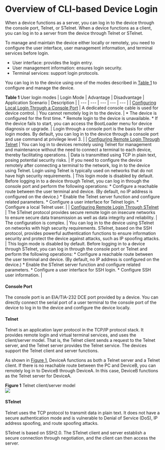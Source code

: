 Overview of CLI-based Device Login
==================================

When a device functions as a server, you can log in to the device through the console port, Telnet, or STelnet. When a device functions as a client, you can log in to a server from the device through Telnet or STelnet.

To manage and maintain the device either locally or remotely, you need to configure the user interface, user management information, and terminal services before login.

* User interface: provides the login entry.
* User management information: ensures login security.
* Terminal services: support login protocols.

You can log in to the device using one of the modes described in [Table 1](#EN-US_CONCEPT_0000001513173038__tab_dc_cfg_login_000101) to configure and manage the device.

**Table 1** User login modes
| Login Mode | Advantage | Disadvantage | Application Scenario | Description |
| --- | --- | --- | --- | --- |
| [Configuring Local Login Through a Console Port](vrp_login_cfg_0005.html) | A dedicated console cable is used for device control. | You cannot remotely log in to the device. | * The device is configured for the first time. * Remote login to the device is unavailable. * If the device fails to start, you can access the BootLoader menu for device diagnosis or upgrade. | Login through a console port is the basis for other login modes.  By default, you can log in to the device through a console port and use command at privilege level 3. |
| [Configuring Remote Login Through Telnet](vrp_login_cfg_0008.html) | You can log in to devices remotely using Telnet for management and maintenance without the need to connect a terminal to each device, thereby facilitating operations. | Data is transmitted using TCP in plain text, posing potential security risks. | If you need to configure the device remotely after connecting a terminal to the network, log in to the device using Telnet. Login using Telnet is typically used on networks that do not have high security requirements. | This login mode is disabled by default. Before logging in to a device through Telnet, you can log in through the console port and perform the following operations:  * Configure a reachable route between the user terminal and device. (By default, no IP address is configured on the device.) * Enable the Telnet server function and configure related parameters. * Configure a user interface for Telnet login. * Configure a local Telnet user. |
| [Configuring Remote Login Through STelnet](vrp_login_cfg_0013.html) | The STelnet protocol provides secure remote login on insecure networks to ensure secure data transmission as well as data integrity and reliability. | The configuration is complex. | You can log in to the device using STelnet on networks with high security requirements. STelnet, based on the SSH protocol, provides powerful authentication functions to ensure information security and protect the device against attacks, such as IP spoofing attacks. | This login mode is disabled by default. Before logging in to a device through STelnet, you can log in through the console port or Telnet and perform the following operations:  * Configure a reachable route between the user terminal and device. (By default, no IP address is configured on the device.) * Enable the STelnet server function and configure related parameters. * Configure a user interface for SSH login. * Configure SSH user information. |


#### Console Port

The console port is an EIA/TIA-232 DCE port provided by a device. You can directly connect the serial port of a user terminal to the console port of the device to log in to the device and configure the device locally.


#### Telnet

Telnet is an application layer protocol in the TCP/IP protocol stack. It provides remote login and virtual terminal services, and uses the client/server model. That is, the Telnet client sends a request to the Telnet server, and the Telnet server provides the Telnet service. The devices support the Telnet client and server functions.

As shown in [Figure 1](#EN-US_CONCEPT_0000001513173038__fig_dc_cfg_login_000101), DeviceA functions as both a Telnet server and a Telnet client. If there is no reachable route between the PC and DeviceB, you can remotely log in to DeviceB through DeviceA. In this case, DeviceB functions as the Telnet server for DeviceA.

**Figure 1** Telnet client/server model  
![](figure/en-us_image_0000001512693920.png)

#### STelnet

Telnet uses the TCP protocol to transmit data in plain text. It does not have a secure authentication mode and is vulnerable to Denial of Service (DoS), IP address spoofing, and route spoofing attacks.

STelnet is based on SSH2.0. The STelnet client and server establish a secure connection through negotiation, and the client can then access the server.